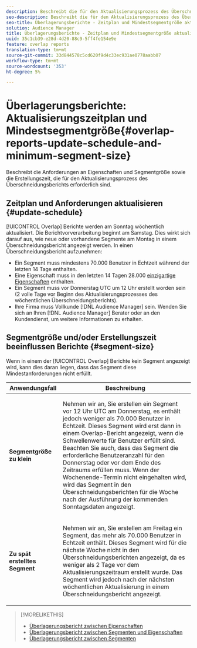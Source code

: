 ```yaml
---
description: Beschreibt die für den Aktualisierungsprozess des Überschneidungsberichts erforderlichen Anforderungen an die Segmentgröße und die Erstellungszeit.
seo-description: Beschreibt die für den Aktualisierungsprozess des Überschneidungsberichts erforderlichen Anforderungen an die Segmentgröße und die Erstellungszeit.
seo-title: Überlagerungsberichte - Zeitplan und Mindestsegmentgröße aktualisieren
solution: Audience Manager
title: Überlagerungsberichte - Zeitplan und Mindestsegmentgröße aktualisieren
uuid: 35c1cb39-e28d-4d20-88c9-5ff4fe154e9e
feature: overlap reports
translation-type: tm+mt
source-git-commit: 33d844578c5cd620f9d4c33ec931ae0778aabb07
workflow-type: tm+mt
source-wordcount: '353'
ht-degree: 5%

---
```



# Überlagerungsberichte: Aktualisierungszeitplan und Mindestsegmentgröße{#overlap-reports-update-schedule-and-minimum-segment-size}

Beschreibt die Anforderungen an Eigenschaften und Segmentgröße sowie die Erstellungszeit, die für den Aktualisierungsprozess des Überschneidungsberichts erforderlich sind.

## Zeitplan und Anforderungen aktualisieren {#update-schedule}

[!UICONTROL Overlap] Berichte werden am Sonntag wöchentlich aktualisiert. Die Berichtvorverarbeitung beginnt am Samstag. Dies wirkt sich darauf aus, wie neue oder vorhandene Segmente am Montag in einem Überschneidungsbericht angezeigt werden. In einen Überschneidungsbericht aufzunehmen:

* Ein Segment muss mindestens 70.000 Benutzer in Echtzeit während der letzten 14 Tage enthalten.
* Eine Eigenschaft muss in den letzten 14 Tagen 28.000 [einzigartige Eigenschaften](/help/using/features/traits/trait-and-segment-qualification-reference.md) enthalten.
* Ein Segment muss vor Donnerstag UTC um 12 Uhr erstellt worden sein (2 volle Tage vor Beginn des Aktualisierungsprozesses des wöchentlichen Überschneidungsberichts).
* Ihre Firma muss Vollkunde [!DNL Audience Manager] sein. Wenden Sie sich an Ihren [!DNL Audience Manager] Berater oder an den Kundendienst, um weitere Informationen zu erhalten.

## Segmentgröße und/oder Erstellungszeit beeinflussen Berichte {#segment-size}

Wenn in einem der [!UICONTROL Overlap] Berichte kein Segment angezeigt wird, kann dies daran liegen, dass das Segment diese Mindestanforderungen nicht erfüllt.

<table id="table_BE2937C1FA314BBDBD1D026321D6E6B1"> 
 <thead> 
  <tr> 
   <th colname="col1" class="entry"> Anwendungsfall </th> 
   <th colname="col2" class="entry"> Beschreibung </th> 
  </tr> 
 </thead>
 <tbody> 
  <tr> 
   <td colname="col1"> <p> <b>Segmentgröße zu klein</b> </p> </td> 
   <td colname="col2"> <p>Nehmen wir an, Sie erstellen ein Segment vor 12 Uhr UTC am Donnerstag, es enthält jedoch weniger als 70.000 Benutzer in Echtzeit. Dieses Segment wird erst dann in einem <span class="wintitle"> Overlap-Bericht</span> angezeigt, wenn die Schwellenwerte für Benutzer erfüllt sind. Beachten Sie auch, dass das Segment die erforderliche Benutzeranzahl für den Donnerstag oder vor dem Ende des Zeitraums erfüllen muss. Wenn der Wochenende-Termin nicht eingehalten wird, wird das Segment in den <span class="wintitle"> Überschneidungsberichten</span> für die Woche nach der Ausführung der kommenden Sonntagsdaten angezeigt. </p> </td> 
  </tr> 
  <tr> 
   <td colname="col1"> <p> <b>Zu spät erstelltes Segment</b> </p> </td> 
   <td colname="col2"> <p>Nehmen wir an, Sie erstellen am Freitag ein Segment, das mehr als 70.000 Benutzer in Echtzeit enthält. Dieses Segment wird für die nächste Woche nicht in den <span class="wintitle"> Überschneidungsberichten</span> angezeigt, da es weniger als 2 Tage vor dem Aktualisierungszeitraum erstellt wurde. Das Segment wird jedoch nach der nächsten wöchentlichen Aktualisierung in einem <span class="wintitle"> Überschneidungsbericht</span> angezeigt. </p> </td> 
  </tr> 
 </tbody> 
</table>

>[!MORELIKETHIS]
>
>* [Überlagerungsbericht zwischen Eigenschaften](../../reporting/dynamic-reports/trait-trait-overlap-report.md#trait-to-trait-overlap-report)
>* [Überlagerungsbericht zwischen Segmenten und Eigenschaften](../../reporting/dynamic-reports/segment-trait-overlap-report.md)
>* [Überlagerungsbericht zwischen Segmenten](../../reporting/dynamic-reports/segment-segment-overlap-report.md)

